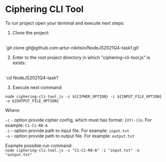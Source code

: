 # Ciphering CLI Tool



To run project open your terminal and execute next steps:

1. Clone the project:
<br />
`git clone git@github.com:artur-nikitsin/NodeJS2021Q4-task1.git`

2. Enter to the root project directory in which "ciphering-cli-tool.js" is exists:
<br />
`cd NodeJS2021Q4-task1`

3. Execute next command:

``node ciphering-cli-tool.js -c ${CIPHER_OPTION} -i ${INPUT_FILE_OPTION} -o ${OUTPUT_FILE_OPTION}``

Where:

`-c` - option provide cipher config, which must has format: `{XY(-)}n`. For example: `C1-C1-R0-A`
<br />
`-i` - option provide path to input file. For example: `input.txt`
<br />
`-o` - option provide path to output file. For example: `output.txt`

Example possible run command:
<br />
`node ciphering-cli-tool.js -c "C1-C1-R0-A" -i "input.txt" -o "output.txt"`
